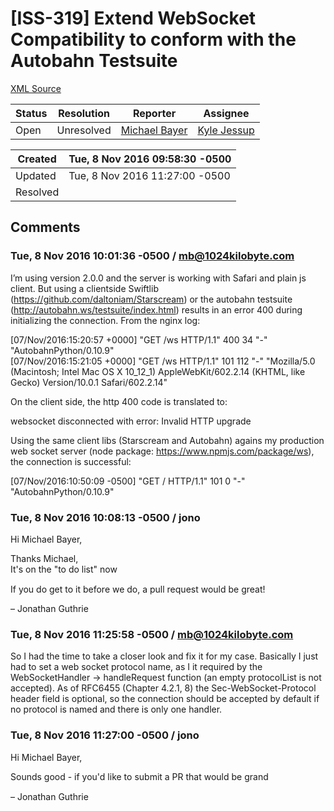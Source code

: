 # [ISS-319] Extend WebSocket Compatibility to conform with the Autobahn Testsuite

[XML Source](./xml/ISS-319.xml)
<p></p>





Status|Resolution|Reporter|Assignee
------|----------|--------|--------
Open|Unresolved|[Michael Bayer](mb@1024kilobyte.com)|[Kyle Jessup]($kjessup)





Created|Tue, 8 Nov 2016 09:58:30 -0500
-------|--------------
Updated|Tue, 8 Nov 2016 11:27:00 -0500
Resolved|


## Comments




### Tue, 8 Nov 2016 10:01:36 -0500 / mb@1024kilobyte.com 

<p><p>I’m using version 2.0.0 and the server is working with Safari and plain js client. But using a clientside Swiftlib (<a href="https://github.com/daltoniam/Starscream" class="external-link" rel="nofollow">https://github.com/daltoniam/Starscream</a>) or the autobahn testsuite (<a href="http://autobahn.ws/testsuite/index.html" class="external-link" rel="nofollow">http://autobahn.ws/testsuite/index.html</a>) results in an error 400 during initializing the connection. From the nginx log:</p>

<p><span class="error">&#91;07/Nov/2016:15:20:57 +0000&#93;</span> "GET /ws HTTP/1.1" 400 34 "-" "AutobahnPython/0.10.9"<br/>
<span class="error">&#91;07/Nov/2016:15:21:05 +0000&#93;</span> "GET /ws HTTP/1.1" 101 112 "-" "Mozilla/5.0 (Macintosh; Intel Mac OS X 10_12_1) AppleWebKit/602.2.14 (KHTML, like Gecko) Version/10.0.1 Safari/602.2.14"</p>

<p>On the client side, the http 400 code is translated to:</p>

<p>websocket disconnected with error: Invalid HTTP upgrade</p>

<p>Using the same client libs (Starscream and Autobahn) agains my production web socket server (node package: <a href="https://www.npmjs.com/package/ws" class="external-link" rel="nofollow">https://www.npmjs.com/package/ws</a>), the connection is successful:</p>

<p><span class="error">&#91;07/Nov/2016:10:50:09 -0500&#93;</span> "GET / HTTP/1.1" 101 0 "-" "AutobahnPython/0.10.9"</p>
</p>


### Tue, 8 Nov 2016 10:08:13 -0500 / jono 

<p><p>Hi Michael Bayer,</p>

<p>Thanks Michael,<br/>
It's on the "to do list" now <img class="emoticon" src="http://jira.perfect.org:8080/images/icons/emoticons/smile.png" height="16" width="16" align="absmiddle" alt="" border="0"/></p>

<p>If you do get to it before we do, a pull request would be great!</p>

<p>– Jonathan Guthrie</p></p>


### Tue, 8 Nov 2016 11:25:58 -0500 / mb@1024kilobyte.com 

<p><p>So I had the time to take a closer look and fix it for my case. Basically I just had to set a web socket protocol name, as I it required by the WebSocketHandler -&gt; handleRequest function (an empty protocolList is not accepted). As of RFC6455 (Chapter 4.2.1, 8) the Sec-WebSocket-Protocol header field is optional, so the connection should be accepted by default if no protocol is named and there is only one handler. </p></p>


### Tue, 8 Nov 2016 11:27:00 -0500 / jono 

<p><p>Hi Michael Bayer,</p>

<p>Sounds good - if you'd like to submit a PR that would be grand <img class="emoticon" src="http://jira.perfect.org:8080/images/icons/emoticons/smile.png" height="16" width="16" align="absmiddle" alt="" border="0"/></p>

<p>– Jonathan Guthrie</p></p>


